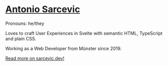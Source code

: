 # [Antonio Sarcevic](https://www.sarcevic.dev/)

Pronouns: he/they

Loves to craft User Experiences in Svelte with semantic HTML, TypeScript and plain CSS.

Working as a Web Developer from Münster since 2019.

[Read more on sarcevic.dev!](https://www.sarcevic.dev/)

<!-- ![A selection of different user experiences I designed and implemented showcased in device mockups](https://i.imgur.com/JfIKTti.png)→

